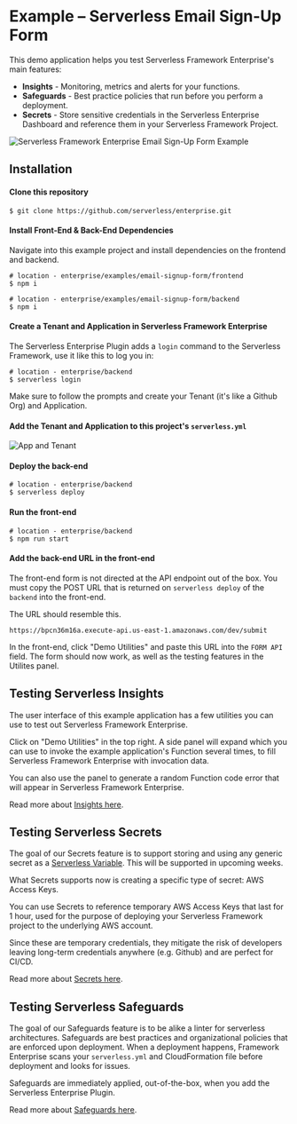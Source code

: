 # Example – Serverless Email Sign-Up Form

This demo application helps you test Serverless Framework Enterprise's main features:

* **Insights** - Monitoring, metrics and alerts for your functions.
* **Safeguards** - Best practice policies that run before you perform a deployment.
* **Secrets** - Store sensitive credentials in the Serverless Enterprise Dashboard and reference them in your Serverless Framework Project.

![Serverless Framework Enterprise Email Sign-Up Form Example](https://s3.amazonaws.com/assets.sales.serverless/github/enterprise-examples/email_form_preview.gif)

## Installation

#### Clone this repository

```shell
$ git clone https://github.com/serverless/enterprise.git
```

#### Install Front-End & Back-End Dependencies

Navigate into this example project and install dependencies on the frontend and backend.

```shell
# location - enterprise/examples/email-signup-form/frontend
$ npm i
```

```shell
# location - enterprise/examples/email-signup-form/backend
$ npm i
```

#### Create a Tenant and Application in Serverless Framework Enterprise

The Serverless Enterprise Plugin adds a `login` command to the Serverless Framework, use it like this to log you in:

```shell
# location - enterprise/backend
$ serverless login
```

Make sure to follow the prompts and create your Tenant (it's like a Github Org) and Application.

#### Add the Tenant and Application to this project's `serverless.yml`

![App and Tenant](https://s3.amazonaws.com/assets.sales.serverless/github/enterprise-examples/email_form_appandtenant.png)

#### Deploy the back-end

```shell
# location - enterprise/backend
$ serverless deploy
```

#### Run the front-end

```shell
# location - enterprise/backend
$ npm run start
```

#### Add the back-end URL in the front-end

The front-end form is not directed at the API endpoint out of the box.  You must copy the POST URL that is returned on `serverless deploy` of the `backend` into the front-end.

The URL should resemble this.

```
https://bpcn36m16a.execute-api.us-east-1.amazonaws.com/dev/submit
```

In the front-end, click "Demo Utilities" and paste this URL into the `FORM API` field.  The form should now work, as well as the testing features in the Utilites panel.


## Testing Serverless Insights

The user interface of this example application has a few utilities you can use to test out Serverless Framework Enterprise.

Click on "Demo Utilities" in the top right.  A side panel will expand which you can use to invoke the example application's Function several times, to fill Serverless Framework Enterprise with invocation data.

You can also use the panel to generate a random Function code error that will appear in Serverless Framework Enterprise.

Read more about [Insights here](https://github.com/serverless/enterprise/blob/master/docs/insights.md).

## Testing Serverless Secrets

The goal of our Secrets feature is to support storing and using any generic secret as a [Serverless Variable](https://serverless.com/framework/docs/providers/aws/guide/variables/).  This will be supported in upcoming weeks.

What Secrets supports now is creating a specific type of secret: AWS Access Keys.

You can use Secrets to reference temporary AWS Access Keys that last for 1 hour, used for the purpose of deploying your Serverless Framework project to the underlying AWS account.

Since these are temporary credentials, they mitigate the risk of developers leaving long-term credentials anywhere (e.g. Github) and are perfect for CI/CD.

Read more about [Secrets here](https://github.com/serverless/enterprise/blob/master/docs/secrets.md).

## Testing Serverless Safeguards

The goal of our Safeguards feature is to be alike a linter for serverless architectures.  Safeguards are best practices and organizational policies that are enforced upon deployment.  When a deployment happens, Framework Enterprise scans your `serverless.yml` and CloudFormation file before deployment and looks for issues.

Safeguards are immediately applied, out-of-the-box, when you add the Serverless Enterprise Plugin.

Read more about [Safeguards here](https://github.com/serverless/enterprise/blob/master/docs/safeguards.md).
